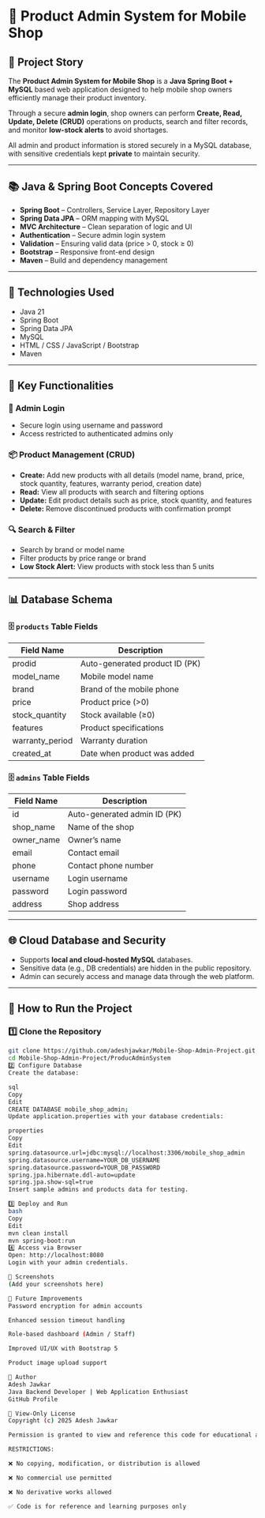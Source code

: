 # 📱 Product Admin System for Mobile Shop

## 📅 Project Story
The **Product Admin System for Mobile Shop** is a **Java Spring Boot + MySQL** based web application designed to help mobile shop owners efficiently manage their product inventory.  

Through a secure **admin login**, shop owners can perform **Create, Read, Update, Delete (CRUD)** operations on products, search and filter records, and monitor **low-stock alerts** to avoid shortages.  

All admin and product information is stored securely in a MySQL database, with sensitive credentials kept **private** to maintain security.

---

## 📚 Java & Spring Boot Concepts Covered
- **Spring Boot** – Controllers, Service Layer, Repository Layer
- **Spring Data JPA** – ORM mapping with MySQL
- **MVC Architecture** – Clean separation of logic and UI
- **Authentication** – Secure admin login system
- **Validation** – Ensuring valid data (price > 0, stock ≥ 0)
- **Bootstrap** – Responsive front-end design
- **Maven** – Build and dependency management

---

## 🔧 Technologies Used
- Java 21  
- Spring Boot  
- Spring Data JPA  
- MySQL  
- HTML / CSS / JavaScript / Bootstrap  
- Maven  

---

## 📌 Key Functionalities

### 📝 Admin Login
- Secure login using username and password  
- Access restricted to authenticated admins only  

### 📦 Product Management (CRUD)
- **Create:** Add new products with all details (model name, brand, price, stock quantity, features, warranty period, creation date)  
- **Read:** View all products with search and filtering options  
- **Update:** Edit product details such as price, stock quantity, and features  
- **Delete:** Remove discontinued products with confirmation prompt  

### 🔍 Search & Filter
- Search by brand or model name  
- Filter products by price range or brand  
- **Low Stock Alert:** View products with stock less than 5 units  

---

## 📊 Database Schema

### 🗄 `products` Table Fields
| Field Name       | Description |
|------------------|-------------|
| prodid           | Auto-generated product ID (PK) |
| model_name       | Mobile model name |
| brand            | Brand of the mobile phone |
| price            | Product price (>0) |
| stock_quantity   | Stock available (≥0) |
| features         | Product specifications |
| warranty_period  | Warranty duration |
| created_at       | Date when product was added |

### 🗄 `admins` Table Fields
| Field Name   | Description |
|--------------|-------------|
| id           | Auto-generated admin ID (PK) |
| shop_name    | Name of the shop |
| owner_name   | Owner’s name |
| email        | Contact email |
| phone        | Contact phone number |
| username     | Login username |
| password     | Login password |
| address      | Shop address |

---

## 🌐 Cloud Database and Security
- Supports **local and cloud-hosted MySQL** databases.  
- Sensitive data (e.g., DB credentials) are hidden in the public repository.  
- Admin can securely access and manage data through the web platform.  

---

## 🌄 How to Run the Project

### 1️⃣ Clone the Repository
```bash
git clone https://github.com/adeshjawkar/Mobile-Shop-Admin-Project.git
cd Mobile-Shop-Admin-Project/ProducAdminSystem
2️⃣ Configure Database
Create the database:

sql
Copy
Edit
CREATE DATABASE mobile_shop_admin;
Update application.properties with your database credentials:

properties
Copy
Edit
spring.datasource.url=jdbc:mysql://localhost:3306/mobile_shop_admin
spring.datasource.username=YOUR_DB_USERNAME
spring.datasource.password=YOUR_DB_PASSWORD
spring.jpa.hibernate.ddl-auto=update
spring.jpa.show-sql=true
Insert sample admins and products data for testing.

3️⃣ Deploy and Run
bash
Copy
Edit
mvn clean install
mvn spring-boot:run
4️⃣ Access via Browser
Open: http://localhost:8080
Login with your admin credentials.

📸 Screenshots
(Add your screenshots here)

🚀 Future Improvements
Password encryption for admin accounts

Enhanced session timeout handling

Role-based dashboard (Admin / Staff)

Improved UI/UX with Bootstrap 5

Product image upload support

👥 Author
Adesh Jawkar
Java Backend Developer | Web Application Enthusiast
GitHub Profile

📜 View-Only License
Copyright (c) 2025 Adesh Jawkar

Permission is granted to view and reference this code for educational and learning purposes only.

RESTRICTIONS:

❌ No copying, modification, or distribution is allowed

❌ No commercial use permitted

❌ No derivative works allowed

✅ Code is for reference and learning purposes only
